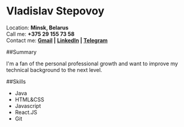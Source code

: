 # Vladislav Stepovoy

Location:  **Minsk, Belarus**  
Call me: **+375 29 155 73 58**  
Contact me: 
**[Gmail](mailto:vladstepovoyvios@gmail.com) |** 
**[LinkedIn](https://www.linkedin.com/in/vlad-stepovoy/) |**
**[Telegram](https://t.me/vladstepovoy)**

##Summary

I'm a fan of the personal professional growth and want to improve my technical background to the next level. 

##Skills
* Java
* HTML&CSS
* Javascript
* React.JS
* Git